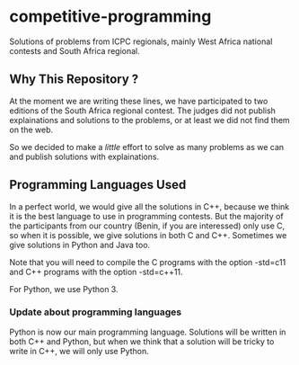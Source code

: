 # competitive-programming
Solutions of problems from ICPC regionals, mainly West Africa national contests
and South Africa regional.

## Why This Repository ?
At the moment we are writing these lines, we have participated to two editions
of the South Africa regional contest. The judges did not publish explainations
and solutions to the problems, or at least we did not find them on the web.

So we decided to make a *little* effort to solve as many problems as we can
and publish solutions with explainations.

## Programming Languages Used
In a perfect world, we would give all the solutions in C++, because we think it
is the best language to use in programming contests. But the majority of the
participants from our country (Benin, if you are interessed) only use C, so when
it is possible, we give solutions in both C and C++. Sometimes we give
solutions in Python and Java too.

Note that you will need to compile the C programs with the option -std=c11 and
C++ programs with the option -std=c++11.

For Python, we use Python 3.

### Update about programming languages
Python is now our main programming language. Solutions will be written in both
C++ and Python, but when we think that a solution will be tricky to write in
C++, we will only use Python. 
